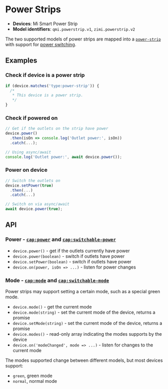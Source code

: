 # Power Strips

- **Devices**: Mi Smart Power Strip
- **Model identifiers**: `qmi.powerstrip.v1`, `zimi.powerstrip.v2`

The two supported models of power strips are mapped into a [`power-strip`][power-strip] with support for [power switching][switchable-power].

## Examples

### Check if device is a power strip

```javascript
if (device.matches('type:power-strip')) {
  /*
   * This device is a power strip.
   */
}
```

### Check if powered on

```javascript
// Get if the outlets on the strip have power
device.power()
  .then(isOn => console.log('Outlet power:', isOn))
  .catch(...);

// Using async/await
console.log('Outlet power:', await device.power());
```

### Power on device

```javascript
// Switch the outlets on
device.setPower(true)
  .then(...)
  .catch(...)

// Switch on via async/await
await device.power(true);
```

## API

### Power - [`cap:power`][power] and [`cap:switchable-power`][switchable-power]

- `device.power()` - get if the outlets currently have power
- `device.power(boolean)` - switch if outlets have power
- `device.setPower(boolean)` - switch if outlets have power
- `device.on(power, isOn => ...)` - listen for power changes

### Mode - [`cap:mode`][mode] and [`cap:switchable-mode`][switchable-mode]

Power strips may support setting a certain mode, such as a special green mode.

- `device.mode()` - get the current mode
- `device.mode(string)` - set the current mode of the device, returns a promise
- `device.setMode(string)` - set the current mode of the device, returns a promise
- `device.modes()` - read-only array indicating the modes supports by the device
- `device.on('modeChanged', mode => ...)` - listen for changes to the current mode

The modes supported change between different models, but most devices support:

- `green`, green mode
- `normal`, normal mode

[power-strip]: http://abstract-things.readthedocs.io/en/latest/electrical/strips.html
[sensor]: http://abstract-things.readthedocs.io/en/latest/sensors/index.html
[power]: http://abstract-things.readthedocs.io/en/latest/common/power.html
[switchable-power]: http://abstract-things.readthedocs.io/en/latest/common/switchable-power.html
[mode]: http://abstract-things.readthedocs.io/en/latest/common/mode.html
[switchable-mode]: http://abstract-things.readthedocs.io/en/latest/common/switchable-mode.html
